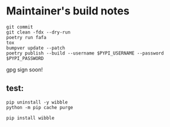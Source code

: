 # Maintainer's build notes

```
git commit 
git clean -fdx --dry-run
poetry run fafa
tox
bumpver update --patch
poetry publish --build --username $PYPI_USERNAME --password $PYPI_PASSWORD
```

gpg sign soon!

## test:
```
pip uninstall -y wibble
python -m pip cache purge

pip install wibble
```
